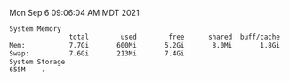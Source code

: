 Mon Sep  6 09:06:04 AM MDT 2021
```bash
System Memory
               total        used        free      shared  buff/cache   available
Mem:           7.7Gi       600Mi       5.2Gi       8.0Mi       1.8Gi       6.8Gi
Swap:          7.6Gi       213Mi       7.4Gi
System Storage
655M	.
```

